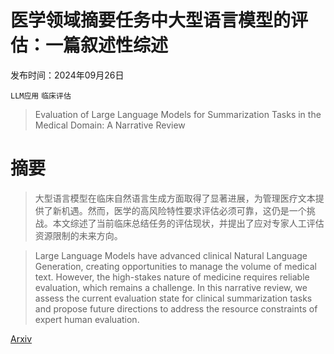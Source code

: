 # 医学领域摘要任务中大型语言模型的评估：一篇叙述性综述

发布时间：2024年09月26日

`LLM应用` `临床评估`

> Evaluation of Large Language Models for Summarization Tasks in the Medical Domain: A Narrative Review

# 摘要

> 大型语言模型在临床自然语言生成方面取得了显著进展，为管理医疗文本提供了新机遇。然而，医学的高风险特性要求评估必须可靠，这仍是一个挑战。本文综述了当前临床总结任务的评估现状，并提出了应对专家人工评估资源限制的未来方向。

> Large Language Models have advanced clinical Natural Language Generation, creating opportunities to manage the volume of medical text. However, the high-stakes nature of medicine requires reliable evaluation, which remains a challenge. In this narrative review, we assess the current evaluation state for clinical summarization tasks and propose future directions to address the resource constraints of expert human evaluation.

[Arxiv](https://arxiv.org/abs/2409.18170)